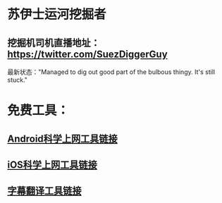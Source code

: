 # 苏伊士运河挖掘者

## 挖掘机司机直播地址：https://twitter.com/SuezDiggerGuy

最新状态："Managed to dig out good part of the bulbous thingy. It's still stuck."



# 免费工具：
## [Android科学上网工具链接](https://github.com/YoungBoy0048/Android)

## [iOS科学上网工具链接](https://github.com/YoungBoy0048/iOS)
        
## [字幕翻译工具链接](https://gist.github.com/qwertyuiop6/8499fe086491da90617fe17c32716d4e)
